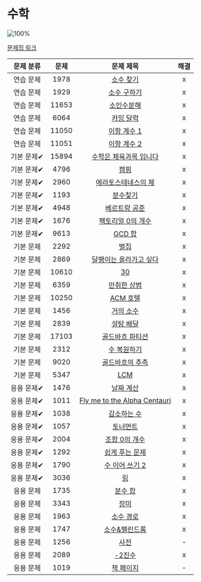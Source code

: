 # 수학

![100%](https://progress-bar.dev/37/?scale=39&title=progress&width=500&color=babaca&suffix=/39)

[문제집 링크](https://www.acmicpc.net/workbook/view/8174)

| 문제 분류 | 문제 | 문제 제목 | 해결 |
| :--: | :--: | :--: | :--: |
| 연습 문제 | 1978 | [소수 찾기](https://www.acmicpc.net/problem/1978) | x |
| 연습 문제 | 1929 | [소수 구하기](https://www.acmicpc.net/problem/1929) | x |
| 연습 문제 | 11653 | [소인수분해](https://www.acmicpc.net/problem/11653) | x |
| 연습 문제 | 6064 | [카잉 달력](https://www.acmicpc.net/problem/6064) | x |
| 연습 문제 | 11050 | [이항 계수 1](https://www.acmicpc.net/problem/11050) | x |
| 연습 문제 | 11051 | [이항 계수 2](https://www.acmicpc.net/problem/11051) | x |
| 기본 문제✔ | 15894 | [수학은 체육과목 입니다](https://www.acmicpc.net/problem/15894) | x |
| 기본 문제✔ | 4796 | [캠핑](https://www.acmicpc.net/problem/4796) | x |
| 기본 문제✔ | 2960 | [에라토스테네스의 체](https://www.acmicpc.net/problem/2960) | x |
| 기본 문제✔ | 1193 | [분수찾기](https://www.acmicpc.net/problem/1193) | x |
| 기본 문제✔ | 4948 | [베르트랑 공준](https://www.acmicpc.net/problem/4948) | x |
| 기본 문제✔ | 1676 | [팩토리얼 0의 개수](https://www.acmicpc.net/problem/1676) | x |
| 기본 문제✔ | 9613 | [GCD 합](https://www.acmicpc.net/problem/9613) | x |
| 기본 문제 | 2292 | [벌집](https://www.acmicpc.net/problem/2292) | x |
| 기본 문제 | 2869 | [달팽이는 올라가고 싶다](https://www.acmicpc.net/problem/2869) | x |
| 기본 문제 | 10610 | [30](https://www.acmicpc.net/problem/10610) | x |
| 기본 문제 | 6359 | [만취한 상범](https://www.acmicpc.net/problem/6359) | x |
| 기본 문제 | 10250 | [ACM 호텔](https://www.acmicpc.net/problem/10250) | x |
| 기본 문제 | 1456 | [거의 소수](https://www.acmicpc.net/problem/1456) | x |
| 기본 문제 | 2839 | [설탕 배달](https://www.acmicpc.net/problem/2839) | x |
| 기본 문제 | 17103 | [골드바흐 파티션](https://www.acmicpc.net/problem/17103) | x |
| 기본 문제 | 2312 | [수 복원하기](https://www.acmicpc.net/problem/2312) | x |
| 기본 문제 | 9020 | [골드바흐의 추측](https://www.acmicpc.net/problem/9020) | x |
| 기본 문제 | 5347 | [LCM](https://www.acmicpc.net/problem/5347) | x |
| 응용 문제✔ | 1476 | [날짜 계산](https://www.acmicpc.net/problem/1476) | x |
| 응용 문제✔ | 1011 | [Fly me to the Alpha Centauri](https://www.acmicpc.net/problem/1011) | x |
| 응용 문제✔ | 1038 | [감소하는 수](https://www.acmicpc.net/problem/1038) | x |
| 응용 문제✔ | 1057 | [토너먼트](https://www.acmicpc.net/problem/1057) | x |
| 응용 문제✔ | 2004 | [조합 0의 개수](https://www.acmicpc.net/problem/2004) | x |
| 응용 문제✔ | 1292 | [쉽게 푸는 문제](https://www.acmicpc.net/problem/1292) | x |
| 응용 문제✔ | 1790 | [수 이어 쓰기 2](https://www.acmicpc.net/problem/1790) | x |
| 응용 문제✔ | 3036 | [링](https://www.acmicpc.net/problem/3036) | x |
| 응용 문제 | 1735 | [분수 합](https://www.acmicpc.net/problem/1735) | x |
| 응용 문제 | 3343 | [장미](https://www.acmicpc.net/problem/3343) | x |
| 응용 문제 | 1963 | [소수 경로](https://www.acmicpc.net/problem/1963) | x |
| 응용 문제 | 1747 | [소수&amp;팰린드롬](https://www.acmicpc.net/problem/1747) | x |
| 응용 문제 | 1256 | [사전](https://www.acmicpc.net/problem/1256) | - |
| 응용 문제 | 2089 | [-2진수](https://www.acmicpc.net/problem/2089) | x |
| 응용 문제 | 1019 | [책 페이지](https://www.acmicpc.net/problem/1019) | - |
